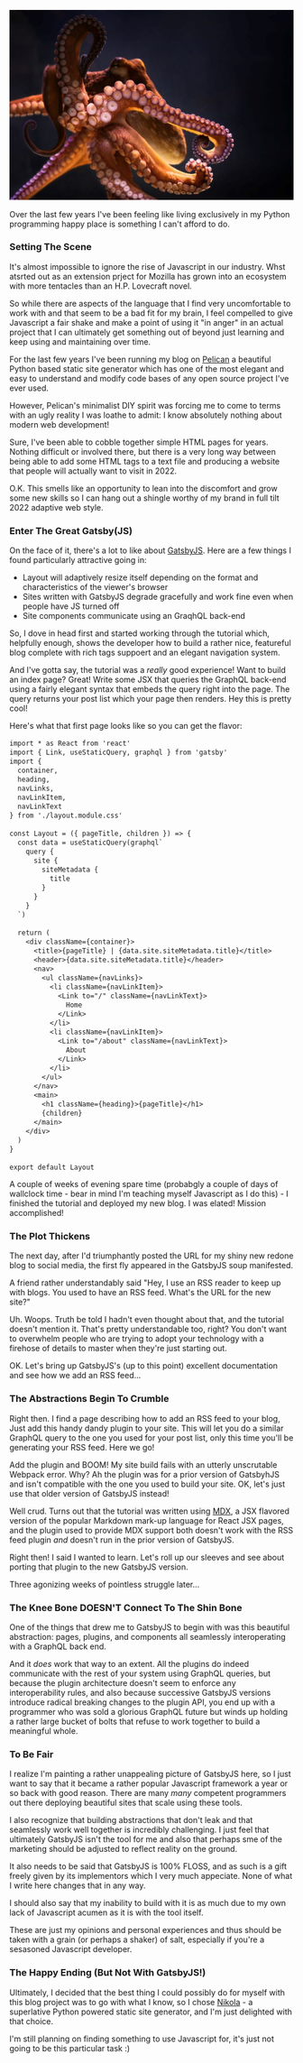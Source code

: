 <!--
.. title: Mis-Adventures In GatsbyJS
.. slug: mis-adventures-in-gatsbyjs
.. date: 2022-05-20 16:14:19 UTC-04:00
.. tags: javascript, development,framework,programming
.. category: geekery
.. link: 
.. description: 
.. preview: /images/Octopus.jpg
.. type: text
-->

![Key West Octopus by oe Parks is licensed under CC BY-NC 2.0](/images/Octopus-smol.jpeg)


Over the last few years I've been feeling like living exclusively in my Python programming happy place is something I can't afford to do.

<!-- TEASER_END -->

### Setting The Scene

It's almost impossible to ignore the rise of Javascript in our industry. Whst atsrted out as an extension prject for Mozilla has grown into an ecosystem with more tentacles
than an H.P. Lovecraft novel.

So while there are aspects of the language that I find very uncomfortable to work with and that seem to be a bad fit for my brain, I feel compelled to give Javascript a fair
shake and make a point of using it "in anger" in an actual project that I can ultimately get something out of beyond just learning and keep using and maintaining over time.

For the last few years I've been running my blog on [Pelican](https://blog.getpelican.com/) a beautiful Python based static site generator which has one of the most elegant and
easy to understand and modify code bases of any open source project I've ever used.

However, Pelican's minimalist DIY spirit was forcing me to come to terms with an ugly reality I was loathe to admit: I know absolutely nothing about modern web development!

Sure, I've been able to cobble together simple HTML pages for years. Nothing difficult or involved there, but there is a very long way between being able to add some HTML tags to a
text file and producing a website that people will actually want to visit in 2022.

O.K. This smells like an opportunity to lean into the discomfort and grow some new skills so I can hang out a shingle worthy of my brand in full tilt 2022 adaptive web style.

### Enter The Great Gatsby(JS)

On the face of it, there's a lot to like about [GatsbyJS](https://www.gatsbyjs.com/). Here are a few things I found particularly attractive going in:

* Layout will adaptively resize itself depending on the format and characteristics of the viewer's browser
* Sites written with GatsbyJS degrade gracefully and work fine even when people have JS turned off
* Site components communicate using an GraqhQL back-end

So, I dove in head first and started working through the tutorial which, helpfully enough, shows the developer how to build a rather nice, featureful blog complete with
rich tags suppoert and an elegant navigation system.

And I've gotta say, the tutorial was a *really* good experience! Want to build an index page? Great! Write some JSX that queries the GraphQL back-end using a fairly elegant
syntax that embeds the query right into the page. The query returns your post list which your page then renders. Hey this is pretty cool!

Here's what that first page looks like so you can get the flavor:

```
import * as React from 'react'
import { Link, useStaticQuery, graphql } from 'gatsby'
import {
  container,
  heading,
  navLinks,
  navLinkItem,
  navLinkText
} from './layout.module.css'

const Layout = ({ pageTitle, children }) => {
  const data = useStaticQuery(graphql`
    query {
      site {
        siteMetadata {
          title
        }
      }
    }
  `)

  return (
    <div className={container}>
      <title>{pageTitle} | {data.site.siteMetadata.title}</title>
      <header>{data.site.siteMetadata.title}</header>
      <nav>
        <ul className={navLinks}>
          <li className={navLinkItem}>
            <Link to="/" className={navLinkText}>
              Home
            </Link>
          </li>
          <li className={navLinkItem}>
            <Link to="/about" className={navLinkText}>
              About
            </Link>
          </li>
        </ul>
      </nav>
      <main>
        <h1 className={heading}>{pageTitle}</h1>
        {children}
      </main>
    </div>
  )
}

export default Layout
```

A couple of weeks of evening spare time (probabgly a couple of days of wallclock time - bear in mind I'm teaching myself Javascript as I do this) - I finished the tutorial
and deployed my new blog. I was elated! Mission accomplished!

### The Plot Thickens

The next day, after I'd triumphantly posted the URL for my shiny new redone blog to social media, the first fly appeared in the GatsbyJS soup manifested.

A friend rather understandably said "Hey, I use an RSS reader to keep up with blogs. You used to have an RSS feed. What's the URL for the new site?"

Uh. Woops. Truth be told I hadn't even thought about that, and the tutorial doesn't mention it. That's pretty understandable too, right? You don't want to
overwhelm people who are trying to adopt your technology with a firehose of details to master when they're just starting out.

OK. Let's bring up GatsbyJS's (up to this point) excellent documentation and see how we add an RSS feed...

### The Abstractions Begin To Crumble

Right then. I find a page describing how to add an RSS feed to your blog, Just add this handy dandy plugin to your site. This will let you do a similar GraphQL query to
the one you used for your post list, only this time you'll be generating your RSS feed. Here we go!

Add the plugin and BOOM! My site build fails with an utterly unscrutable Webpack error. Why? Ah the plugin was for a prior version of GatsbyhJS and isn't compatible with
the one you used to build your site. OK, let's just use that older version of GatsbyJS instead!

Well crud. Turns out that the tutorial was written using [MDX](https://mdxjs.com/), a JSX flavored version of the popular Markdown mark-up language for React JSX pages, and 
the plugin used to provide MDX support both doesn't work with the RSS feed plugin *and* doesn't run in the prior version of GatsbyJS.

Right then! I said I wanted to learn. Let's roll up our sleeves and see about porting that plugin to the new GatsbyJS version.

Three agonizing weeks of pointless struggle later...

### The Knee Bone DOESN'T Connect To The Shin Bone

One of the things that drew me to GatsbyJS to begin with was this beautiful abstraction: pages, plugins, and components all seamlessly interoperating with a GraphQL back end.

And it *does* work that way to an extent. All the plugins do indeed communicate with the rest of your system using GraphQL queries, but because the plugin architecture
doesn't seem to enforce any interoperability rules, and also because successive GatsbyJS versions introduce radical breaking changes to the plugin API, you end up with
a programmer who was sold a glorious GraphQL future but winds up holding a rather large bucket of bolts that refuse to work together to build a meaningful whole.

### To Be Fair

I realize I'm painting a rather unappealing picture of GatsbyJS here, so I just want to say that it became a rather popular Javascript framework a year or so back with
good reason. There are many *many* competent programmers out there deploying beautiful sites that scale using these tools.

I also recognize that building abstractions that don't leak and that seamlessly work well together is incredibly challenging. I just feel that ultimately GatsbyJS
isn't the tool for me and also that perhaps sme of the marketing should be adjusted to reflect reality on the ground.

It also needs to be said that GatsbyJS is 100% FLOSS, and as such is a gift freely given by its implementors which I very much appeciate. None of what I write here changes
that in any way.

I should also say that my inability to build with it is as much due to my own lack of Javascript acumen as it is with the tool itself. 

These are just my opinions and personal experiences and thus should be taken with a grain (or perhaps a shaker) of salt, especially if you're a sesasoned 
Javascript developer.

### The Happy Ending (But Not With GatsbyJS!)

Ultimately, I decided that the best thing I could possibly do for myself with this blog project was to go with what I know, so I chose [Nikola](https://getnikola.com) - a
superlative Python powered static site generator, and I'm just delighted with that choice.

I'm still planning on finding something to use Javascript for, it's just not going to be this particular task :)

